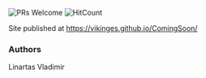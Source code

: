 ![PRs Welcome](https://img.shields.io/badge/PRs-welcome-brightgreen.svg)
![HitCount](http://hits.dwyl.io/front-end-by-rimantas/14-grupe-coming-soon.svg)


Site published at https://vikinges.github.io/ComingSoon/

### Authors
Linartas Vladimir
